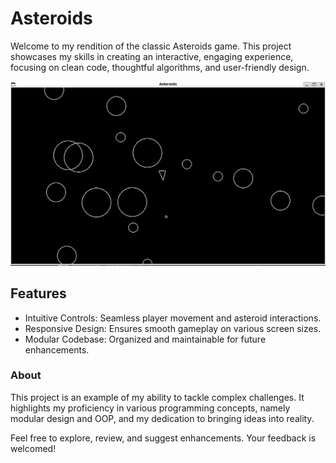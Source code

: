 # Asteroids 

Welcome to my rendition of the classic Asteroids game. This project showcases my skills in creating an interactive, engaging experience, focusing on clean code, thoughtful algorithms, and user-friendly design.

![image alt](https://github.com/DorkWitAFork/Asteroids/blob/main/photos/Screenshot%201.png?raw=true)

## Features

- Intuitive Controls: Seamless player movement and asteroid interactions.
- Responsive Design: Ensures smooth gameplay on various screen sizes.
- Modular Codebase: Organized and maintainable for future enhancements.


### About
This project is an example of my ability to tackle complex challenges. It highlights my proficiency in various programming concepts, namely modular design and OOP, and my dedication to bringing ideas into reality.

Feel free to explore, review, and suggest enhancements. Your feedback is welcomed!

